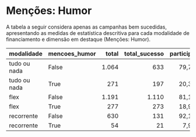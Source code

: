 # Menções: Humor

A tabela a seguir considera apenas as campanhas bem sucedidas, apresentando as medidas
de estatística descritiva para cada modalidade de financiamento e dimensão em destaque
(Menções: Humor).

| modalidade   | mencoes_humor   |   total |   total_sucesso |   particip |   taxa_sucesso |   valor_sucesso |   media_sucesso |   std_sucesso |   min_sucesso |   max_sucesso |
|:-------------|:----------------|--------:|----------------:|-----------:|---------------:|----------------:|----------------:|--------------:|--------------:|--------------:|
| tudo ou nada | False           |    1.064 |             633 |       79,7 |           59,5 |     17.565.621,62 |        27.749,80 |      37.329,02 |         41,82 |     537.544,55 |
| tudo ou nada | True            |     271 |             197 |       20,3 |           72,7 |      6.497.658,21 |        32.983,04 |      63.531,59 |         54,54 |     679.297,66 |
| flex         | False           |    1.191 |            1.110 |       81,1 |           93,2 |     12.813.838,47 |        11.544,00 |      23.215,13 |         10,77 |     475.290,95 |
| flex         | True            |     277 |             273 |       18,9 |           98,6 |      5.548.293,47 |        20.323,42 |      59.929,42 |         76,12 |     708.972,78 |
| recorrente   | False           |     630 |             131 |       92,1 |           20,8 |        30.146,28 |          230,12 |        475,50 |          1,09 |       3.475,05 |
| recorrente   | True            |      54 |              21 |        7,9 |           38,9 |        13.040,68 |          620,98 |       1.260,03 |         25,34 |       5.087,08 |
